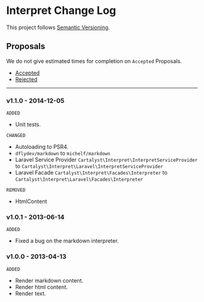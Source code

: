 # Interpret Change Log

This project follows [Semantic Versioning](CONTRIBUTING.md).

## Proposals

We do not give estimated times for completion on `Accepted` Proposals.

- [Accepted](https://github.com/cartalyst/interpret/labels/Accepted)
- [Rejected](https://github.com/cartalyst/interpret/labels/Rejected)

---

### v1.1.0 - 2014-12-05

`ADDED`

- Unit tests.

`CHANGED`

- Autoloading to PSR4.
- `dflydev/markdown` to `michelf/markdown`
- Laravel Service Provider `Cartalyst\Interpret\InterpretServiceProvider` to `Cartalyst\Interpret\Laravel\InterpretServiceProvider`
- Laravel Facade `Cartalyst\Interpret\Facades\Interpreter` to `Cartalyst\Interpret\Laravel\Facades\Interpreter`

`REMOVED`

- HtmlContent

### v1.0.1 - 2013-06-14

`ADDED`

- Fixed a bug on the markdown interpreter.

### v1.0.0 - 2013-04-13

`ADDED`

- Render markdown content.
- Render html content.
- Render text.
